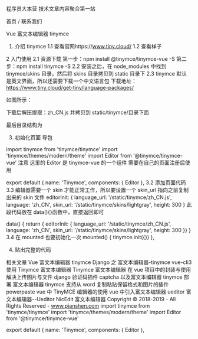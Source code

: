 程序员大本营
技术文章内容聚合第一站

首页 / 联系我们

Vue 富文本编辑器 tinymce

1. 介绍 tinymce
   1.1 查看官网https://www.tiny.cloud/
   1.2 查看样子

2 入门使用
2.1 资源下载
第一步：npm install @tinymce/tinymce-vue -S
第二步：npm install tinymce -S
2.2 安装之后，在 node_modules 中找到 tinymce/skins 目录，然后将 skins 目录拷贝到 static 目录下
2.3 tinymce 默认是英文界面，所以还需要下载一个中文语言包
下载地址：https://www.tiny.cloud/get-tiny/language-packages/

如图所示：

下载后解压提取：zh_CN.js 并拷贝到 static/tinymce/目录下面

最后目录结构为

3. 初始化页面
   导包

import tinymce from 'tinymce/tinymce'
import 'tinymce/themes/modern/theme'
import Editor from '@tinymce/tinymce-vue'
注意 这里的 Editor 是 tinymce-vue 的一个组件 需要在自己的页面注册后使用

export default {
name: 'Tinymce',
components: { Editor },
3.2 添加页面代码
<Editor id="tinymce" v-model="tinymceHtml" :init="editorInit"></Editor>
3.3 编辑器需要一个 skin 才能正常工作，所以要设置一个 skin_url 指向之前复制出来的 skin 文件
editorInit: {
language_url: '/static/tinymce/zh_CN.js',
language: 'zh_CN',
skin_url: '/static/tinymce/skins/lightgray',
height: 300
}
此段代码放在 data(){}函数中，直接返回即可

data() {
return { editorInit: { language_url: '/static/tinymce/zh_CN.js', language: 'zh_CN', skin_url: '/static/tinymce/skins/lightgray', height: 300 }}
}
3.4 在 mounted 也要初始化一次
mounted() {
tinymce.init({})
},

4. 贴出完整的代码
   <template>
     <div class='tinymce'>
       <h1>tinymce</h1>
       <editor id='tinymce' v-model='tinymceHtml' :init='init'></editor>
       <div v-html='tinymceHtml'></div>
     </div>
   </template>

<script>
import tinymce from 'tinymce/tinymce'
import 'tinymce/themes/modern/theme'
import Editor from '@tinymce/tinymce-vue'
export default {
  name: 'tinymce',
  data () {
    return {
      tinymceHtml: '请输入内容',
      init: {
        language_url: '/static/tinymce/zh_CN.js',
        language: 'zh_CN',
        skin_url: '/static/tinymce/skins/lightgray',
        height: 300,
        plugins: 'link lists image code table colorpicker textcolor wordcount contextmenu',
        toolbar:
          'bold italic underline strikethrough | fontsizeselect | forecolor backcolor | alignleft aligncenter alignright alignjustify | bullist numlist | outdent indent blockquote | undo redo | link unlink image code | removeformat',
        branding: false
      }
    }
  },
  mounted () {
    tinymce.init({})
  },
  components: {Editor}
}
</script>

相关文章
Vue 富文本编辑器 tinymce
Django 之 富文本编辑器-tinymce
vue-cli3 使用 Tinymce 富文本编辑器
Tinymce 富文本编辑器 在 vue 项目中的封装与使用 解决上传图片与文件
django 验证码插件 captcha 以及富文本编辑器 tinymce 部署
富文本编辑器 tinymce 支持从 word 复制粘贴保留格式和图片的插件 powerpaste
vue 中 TinyMCE 编辑器的使用
vue 中引入富文本编辑器 ueditor
富文本编辑器--Ueditor
NicEdit 富文本编辑器
Copyright © 2018-2019 - All Rights Reserved - www.pianshen.com
import tinymce from 'tinymce/tinymce'
import 'tinymce/themes/modern/theme'
import Editor from '@tinymce/tinymce-vue'

export default {
name: 'Tinymce',
components: { Editor },

<Editor id="tinymce" v-model="tinymceHtml" :init="editorInit"></Editor>
